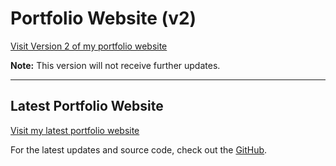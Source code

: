 # Portfolio Website (v2)

[Visit Version 2 of my portfolio website](https://v2.dulapahv.dev/)

**Note:** This version will not receive further updates.

---

## Latest Portfolio Website

[Visit my latest portfolio website](https://dulapahv.dev)

For the latest updates and source code, check out the [GitHub](https://github.com/dulapahv/dulapahv-portfolio).
